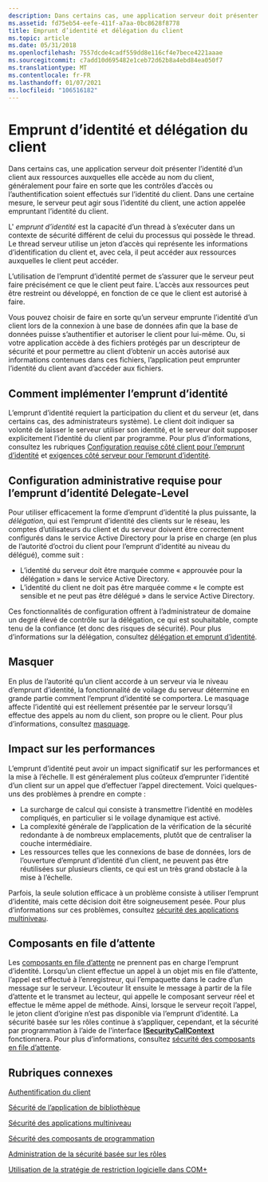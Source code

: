 ```yaml
---
description: Dans certains cas, une application serveur doit présenter une identité de clients aux ressources auxquelles elle accède au nom des clients, généralement pour faire en sorte que les contrôles d’accès ou l’authentification soient effectués sur l’identité des clients.
ms.assetid: fd75eb54-eefe-411f-a7aa-0bc8628f8778
title: Emprunt d’identité et délégation du client
ms.topic: article
ms.date: 05/31/2018
ms.openlocfilehash: 7557dcde4cadf559dd8e116cf4e7bece4221aaae
ms.sourcegitcommit: c7add10d695482e1ceb72d62b8a4ebd84ea050f7
ms.translationtype: MT
ms.contentlocale: fr-FR
ms.lasthandoff: 01/07/2021
ms.locfileid: "106516182"
---
```

# <a name="client-impersonation-and-delegation"></a>Emprunt d’identité et délégation du client

Dans certains cas, une application serveur doit présenter l’identité d’un client aux ressources auxquelles elle accède au nom du client, généralement pour faire en sorte que les contrôles d’accès ou l’authentification soient effectués sur l’identité du client. Dans une certaine mesure, le serveur peut agir sous l’identité du client, une action appelée empruntant l’identité du client.

L' *emprunt d’identité* est la capacité d’un thread à s’exécuter dans un contexte de sécurité différent de celui du processus qui possède le thread. Le thread serveur utilise un jeton d’accès qui représente les informations d’identification du client et, avec cela, il peut accéder aux ressources auxquelles le client peut accéder.

L’utilisation de l’emprunt d’identité permet de s’assurer que le serveur peut faire précisément ce que le client peut faire. L’accès aux ressources peut être restreint ou développé, en fonction de ce que le client est autorisé à faire.

Vous pouvez choisir de faire en sorte qu’un serveur emprunte l’identité d’un client lors de la connexion à une base de données afin que la base de données puisse s’authentifier et autoriser le client pour lui-même. Ou, si votre application accède à des fichiers protégés par un descripteur de sécurité et pour permettre au client d’obtenir un accès autorisé aux informations contenues dans ces fichiers, l’application peut emprunter l’identité du client avant d’accéder aux fichiers.

## <a name="how-to-implement-impersonation"></a>Comment implémenter l’emprunt d’identité

L’emprunt d’identité requiert la participation du client et du serveur (et, dans certains cas, des administrateurs système). Le client doit indiquer sa volonté de laisser le serveur utiliser son identité, et le serveur doit supposer explicitement l’identité du client par programme. Pour plus d’informations, consultez les rubriques [Configuration requise côté client pour l’emprunt d’identité](client-side-requirements-for-impersonation.md) et [exigences côté serveur pour l’emprunt d’identité](server-side-requirements-for-impersonation.md).

## <a name="administrative-requirements-for-delegate-level-impersonation"></a>Configuration administrative requise pour l’emprunt d’identité Delegate-Level

Pour utiliser efficacement la forme d’emprunt d’identité la plus puissante, la *délégation*, qui est l’emprunt d’identité des clients sur le réseau, les comptes d’utilisateurs du client et du serveur doivent être correctement configurés dans le service Active Directory pour la prise en charge (en plus de l’autorité d’octroi du client pour l’emprunt d’identité au niveau du délégué), comme suit :

-   L’identité du serveur doit être marquée comme « approuvée pour la délégation » dans le service Active Directory.
-   L’identité du client ne doit pas être marquée comme « le compte est sensible et ne peut pas être délégué » dans le service Active Directory.

Ces fonctionnalités de configuration offrent à l’administrateur de domaine un degré élevé de contrôle sur la délégation, ce qui est souhaitable, compte tenu de la confiance (et donc des risques de sécurité). Pour plus d’informations sur la délégation, consultez [délégation et emprunt d’identité](/windows/desktop/com/delegation-and-impersonation).

## <a name="cloaking"></a>Masquer

En plus de l’autorité qu’un client accorde à un serveur via le niveau d’emprunt d’identité, la fonctionnalité de voilage du serveur détermine en grande partie comment l’emprunt d’identité se comportera. Le masquage affecte l’identité qui est réellement présentée par le serveur lorsqu’il effectue des appels au nom du client, son propre ou le client. Pour plus d’informations, consultez [masquage](cloaking.md).

## <a name="performance-implications"></a>Impact sur les performances

L’emprunt d’identité peut avoir un impact significatif sur les performances et la mise à l’échelle. Il est généralement plus coûteux d’emprunter l’identité d’un client sur un appel que d’effectuer l’appel directement. Voici quelques-uns des problèmes à prendre en compte :

-   La surcharge de calcul qui consiste à transmettre l’identité en modèles compliqués, en particulier si le voilage dynamique est activé.
-   La complexité générale de l’application de la vérification de la sécurité redondante à de nombreux emplacements, plutôt que de centraliser la couche intermédiaire.
-   Les ressources telles que les connexions de base de données, lors de l’ouverture d’emprunt d’identité d’un client, ne peuvent pas être réutilisées sur plusieurs clients, ce qui est un très grand obstacle à la mise à l’échelle.

Parfois, la seule solution efficace à un problème consiste à utiliser l’emprunt d’identité, mais cette décision doit être soigneusement pesée. Pour plus d’informations sur ces problèmes, consultez [sécurité des applications multiniveau](multi-tier-application-security.md).

## <a name="queued-components"></a>Composants en file d’attente

Les [composants en file d’attente](com--queued-components.md) ne prennent pas en charge l’emprunt d’identité. Lorsqu’un client effectue un appel à un objet mis en file d’attente, l’appel est effectué à l’enregistreur, qui l’empaquette dans le cadre d’un message sur le serveur. L’écouteur lit ensuite le message à partir de la file d’attente et le transmet au lecteur, qui appelle le composant serveur réel et effectue le même appel de méthode. Ainsi, lorsque le serveur reçoit l’appel, le jeton client d’origine n’est pas disponible via l’emprunt d’identité. La sécurité basée sur les rôles continue à s’appliquer, cependant, et la sécurité par programmation à l’aide de l’interface [**ISecurityCallContext**](/windows/desktop/api/ComSvcs/nn-comsvcs-isecuritycallcontext) fonctionnera. Pour plus d’informations, consultez [sécurité des composants en file d’attente](queued-components-security.md).

## <a name="related-topics"></a>Rubriques connexes

<dl> <dt>

[Authentification du client](client-authentication.md)
</dt> <dt>

[Sécurité de l’application de bibliothèque](library-application-security.md)
</dt> <dt>

[Sécurité des applications multiniveau](multi-tier-application-security.md)
</dt> <dt>

[Sécurité des composants de programmation](programmatic-component-security.md)
</dt> <dt>

[Administration de la sécurité basée sur les rôles](role-based-security-administration.md)
</dt> <dt>

[Utilisation de la stratégie de restriction logicielle dans COM+](using-the-software-restriction-policy-in-com-.md)
</dt> </dl>

 

 
